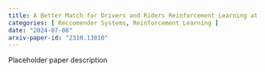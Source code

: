 ```yaml
---
title: A Better Match for Drivers and Riders Reinforcement Learning at Lyft 
categories: [ Reccomender Systems, Reinforcement Learning ]
date: "2024-07-08"
arxiv-paper-id: "2310.13810"
---
```


Placeholder paper description

